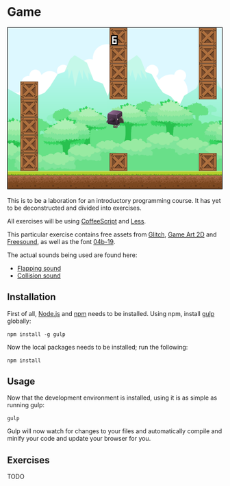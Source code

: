 # Game

![](screenshot.png)

This is to be a laboration for an introductory programming course. It has yet to be deconstructed and divided into exercises.

All exercises will be using [CoffeeScript](http://coffeescript.org/) and [Less](http://lesscss.org/).

This particular exercise contains free assets from [Glitch](http://www.glitchthegame.com/), [Game Art 2D](http://www.gameart2d.com/) and [Freesound](http://www.freesound.org/), as well as the font [04b-19](http://www.04.jp.org/).

The actual sounds being used are found here:

 * [Flapping sound](http://www.freesound.org/people/ani_music/sounds/244981/)
 * [Collision sound](http://www.freesound.org/people/BristolStories/sounds/46136/)

## Installation

First of all, [Node.js](http://nodejs.org/) and [npm](https://www.npmjs.com/) needs to be installed. Using npm, install [gulp](http://gulpjs.com/) globally:

```
npm install -g gulp
```

Now the local packages needs to be installed; run the following:

```
npm install
```

## Usage

Now that the development environment is installed, using it is as simple as running gulp:

```
gulp
```

Gulp will now watch for changes to your files and automatically compile and minify your code and update your browser for you.

## Exercises
TODO
